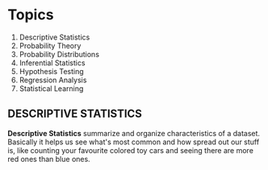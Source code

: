 # Topics

1. Descriptive Statistics
2. Probability Theory
3. Probability Distributions
4. Inferential Statistics
5. Hypothesis Testing
6. Regression Analysis
7. Statistical Learning


## DESCRIPTIVE STATISTICS
**Descriptive Statistics** summarize and organize characteristics of a dataset. Basically it helps us see what's most common and how spread out our stuff is, like counting your favourite colored toy cars and seeing there are more red ones than blue ones.
